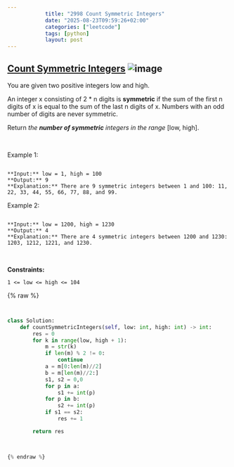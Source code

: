 ```yaml
---
            title: "2998 Count Symmetric Integers"
            date: "2025-08-23T09:59:26+02:00"
            categories: ["leetcode"]
            tags: [python]
            layout: post
---
```

            
## [  Count Symmetric Integers](https://leetcode.com/problems/count-symmetric-integers) ![image](https://img.shields.io/badge/Difficulty-Easy-brightgreen)

You are given two positive integers low and high.

An integer x consisting of 2 * n digits is **symmetric** if the sum of the first n digits of x is equal to the sum of the last n digits of x. Numbers with an odd number of digits are never symmetric.

Return *the **number of symmetric** integers in the range* [low, high].

 

Example 1:

```

**Input:** low = 1, high = 100
**Output:** 9
**Explanation:** There are 9 symmetric integers between 1 and 100: 11, 22, 33, 44, 55, 66, 77, 88, and 99.

```

Example 2:

```

**Input:** low = 1200, high = 1230
**Output:** 4
**Explanation:** There are 4 symmetric integers between 1200 and 1230: 1203, 1212, 1221, and 1230.

```

 

**Constraints:**

	1 <= low <= high <= 104

{% raw %}


```python


class Solution:
    def countSymmetricIntegers(self, low: int, high: int) -> int:
        res = 0
        for k in range(low, high + 1):
            m = str(k)
            if len(m) % 2 != 0:
                continue
            a = m[0:len(m)//2]
            b = m[len(m)//2:]
            s1, s2 = 0,0
            for p in a:
                s1 += int(p)
            for p in b:
                s2 += int(p)
            if s1 == s2:
                res += 1

        return res
        


{% endraw %}
```
